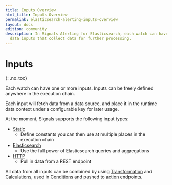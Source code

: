 ```yaml
---
title: Inputs Overview
html_title: Inputs Overview
permalink: elasticsearch-alerting-inputs-overview
layout: docs
edition: community
description: In Signals Alerting for Elasticsearch, each watch can have one or more
  data inputs that collect data for further processing.
---
```

<!--- Copyright 2022 floragunn GmbH -->

# Inputs
{: .no_toc}

Each watch can have one or more inputs. Inputs can be freely defined anywhere in the execution chain.

Each input will fetch data from a data source, and place it in the runtime data context under a configurable key for later usage.

At the moment, Signals supports the following input types:

* [Static](elasticsearch-alerting-inputs-static)
  * Define constants you can then use at multiple places in the execution chain
* [Elasticsearch](elasticsearch-alerting-inputs-elasticsearch)
  * Use the full power of Elasticsearch queries and aggregations
* [HTTP](elasticsearch-alerting-inputs-http)
  * Pull in data from a REST endpoint

All data from all inputs can be combined by using [Transformation](elasticsearch-alerting-transformations) and [Calculations](elasticsearch-alerting-calculations), used in [Conditions](elasticsearch-alerting-conditions) and pushed to [action endpoints](elasticsearch-alerting-actions-overview).
 
